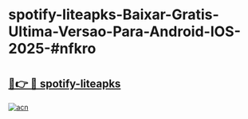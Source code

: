 # spotify-liteapks-Baixar-Gratis-Ultima-Versao-Para-Android-IOS-2025-#nfkro

# <h2><a href="https://ainizakaria.my?title=spotify-liteapks&ref=24M">🔗👉 🔴 spotify-liteapks</a></h2>

[![acn](https://github.com/user-attachments/assets/0f9c940e-d8b0-45ae-aac7-cd30a18b3e1c)](https://ainizakaria.my?title=spotify-liteapks&ref=24M)


